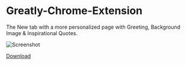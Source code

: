 # Greatly-Chrome-Extension
The New tab with a more personalized page with Greeting, Background Image &amp; Inspirational Quotes.

![Screenshot](https://lh3.googleusercontent.com/PiF9cmlHqsfkILqsmllZWzIGqa9jSAFjFYBeDxPvOc9W2MQdjD9iSqMu0Z41Mp5NMhedD0JfUsE1ZooqLLz8Ok4=w1080-h1080-e365-rj-sc0x00ffffff "Screenshot")

[Download](https://chrome.google.com/webstore/detail/greatly/pbpkngpoibolahodjolbbchcbnenbmno "Available on Chrome Web Store")

